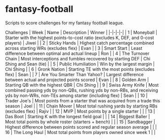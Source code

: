 # fantasy-football
Scripts to score challenges for my fantasy football league.

Challenges
| Week | Name | Description | Winner |
|-|-|-|-|
| 1 | Moneyball | Starter with the highest points-to-cost ratio (excludes K, DEF, and 0-cost players) | Jiwei |
| 2 | Sticky Hands | Highest catch percentage combined across starting WRs (excludes flex) | Evan |
| 3 | Smart Start | Least difference between optimal and actual lineup | Ron |
| 4 | The Turnover Chain | Most interceptions and fumbles recovered by starting DEF | Chi Shing and Sean (tie) |
| 5 | Public Humiliation | Win by the largest margin | Chi Shing |
| 6 | Gronk Nation | Starting TE with the most points (excludes flex) | Sean |
| 7 | Are You Smarter Than Yahoo? | Largest difference between actual and projected points scored | Evan |
| 8 | Golden Arm | Starting QB with the highest QBR | Chi Shing |
| 9 | Swiss Army Knife | Most combined passing yds by non-QBs, rushing yds by non-RBs, and receiving yds by non-WRs, non-TEs among starter (including flex) | Sean |
| 10 | Trader Joe's | Most points from a starter that was acquired from a trade this season | Joel |
| 11 | Chain Mover | Most total rushing yards by starting RBs (excludes flex) | Rajiv |
| 12 | MVP | Most points by a single starter |  |
| 13 | Das Boot | Starting K with the longest field goal |  |
| 14 | Biggest Baller | Most total points by whole roster (starters + bench) |  |
| 15 | Sandbagger | Highest difference between points scored and regular season average |  |
| 16 | The Long Haul | Most total points from players owned since week 1 |  |
